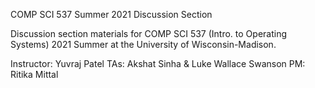 COMP SCI 537 Summer 2021 Discussion Section

Discussion section materials for COMP SCI 537 (Intro. to Operating Systems) 2021 Summer at the University of Wisconsin-Madison.

Instructor: Yuvraj Patel
TAs: Akshat Sinha & Luke Wallace Swanson
PM: Ritika Mittal